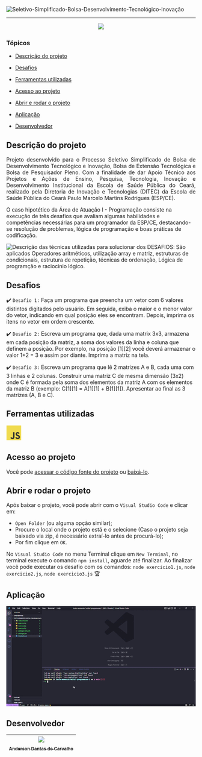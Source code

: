 ![Seletivo-Simplificado-Bolsa-Desenvolvimento-Tecnológico-Inovação](https://www.esp.ce.gov.br/wp-content/uploads/sites/78/2021/09/ESP-CE-ORGAO-SEC-INVERTIDA-WEB.svg)

<hr>

<p align="center">
   <img src="https://img.shields.io/static/v1?label=STATUS&message=CONCLUÍDO&color=RED&style=for-the-badge" />
</p>

### Tópicos 

- [Descrição do projeto](#descrição-do-projeto)

- [Desafios](#desafios)

- [Ferramentas utilizadas](#ferramentas-utilizadas)

- [Acesso ao projeto](#acesso-ao-projeto)

- [Abrir e rodar o projeto](#abrir-e-rodar-o-projeto)

- [Aplicação](#aplicação)

- [Desenvolvedor](#desenvolvedor)

## Descrição do projeto 

<p align="justify">
 Projeto desenvolvido para o Processo Seletivo Simplificado de Bolsa de Desenvolvimento Tecnológico e Inovação, Bolsa de Extensão Tecnológica e Bolsa de Pesquisador Pleno.  Com a finalidade de dar Apoio Técnico aos Projetos e Ações de Ensino, Pesquisa, Tecnologia, Inovação e Desenvolvimento Institucional da Escola de Saúde Pública do Ceará, realizado pela Diretoria de Inovação e Tecnologias (DITEC) da Escola de Saúde Pública do Ceará Paulo Marcelo Martins Rodrigues (ESP/CE).

O caso hipotético da Área de Atuação I - Programação consiste na execução de três desafios que avaliam algumas habilidades e competências necessárias para um programador da ESP/CE, destacando-se resolução de problemas, lógica de programação e boas práticas de codificação.

![Descrição das técnicas utilizadas para solucionar dos DESAFIOS: São aplicados Operadores aritméticos, utilização array e matriz,  estruturas de condicionais, estrutura de repetição, técnicas de ordenação, Lógica de programção e raciocinio lógico.](https://github.com/EscolaDeSaudePublica/teste-momento2-edital-programacao)
</p>

## Desafios

:heavy_check_mark: `Desafio 1:` Faça um programa que preencha um vetor com 6 valores distintos digitados pelo usuário. Em seguida, exiba o maior e o menor valor do vetor, indicando em qual posição eles se encontram. Depois, imprima os itens no vetor em ordem crescente.

:heavy_check_mark: `Desafio 2:` Escreva um programa que, dada uma matrix 3x3, armazena em cada posição da matriz, a soma dos valores da linha e coluna que definem a posição. Por exemplo, na posição [1][2] você deverá armazenar o valor 1+2 = 3 e assim por diante. Imprima a matriz na tela.

:heavy_check_mark: `Desafio 3:` Escreva um programa que lê 2 matrizes A e B, cada uma com 3 linhas e 2 colunas. Construir uma matriz C de mesma dimensão (3x2) onde C é formada pela soma dos elementos da matriz A com os elementos da matriz B (exemplo: C[1][1] = A[1][1] + B[1][1]). Apresentar ao final as 3 matrizes (A, B e C).

## Ferramentas utilizadas

<a href="https://www.javascript.com/" target="_blank"> <img src="https://raw.githubusercontent.com/devicons/devicon/master/icons/javascript/javascript-original.svg" alt="javascript" width="40" height="40"/> </a> 

###

## Acesso ao projeto

Você pode [acessar o código fonte do projeto](https://github.com/andersondantas81/teste-momento2-edital-programacao-1) ou [baixá-lo](https://github.com/andersondantas81/teste-momento2-edital-programacao-1/archive/refs/heads/main.zip).

## Abrir e rodar o projeto

Após baixar o projeto, você pode abrir com o `Visual Studio Code` e clicar em:

- `Open Folder` (ou alguma opção similar);
- Procure o local onde o projeto está e o selecione (Caso o projeto seja baixado via zip, é necessário extraí-lo antes de procurá-lo);
- Por fim clique em `OK`.

No `Visual Studio Code` no menu Terminal clique em `New Terminal`, no terminal execute o comando `npm install`, aguarde até finalizar. Ao finalizar você pode executar os desafio com os comandos:  `node exercicio1.js`, `node exercicio2.js`, `node exercicio3.js` 🏆 

## Aplicação

<div align="center">

![](https://raw.githubusercontent.com/andersondantas81/teste-momento2-edital-programacao-1/main/.github/images/executar-desafios.gif)

</div>

###

## Desenvolvedor

| [<img src="https://avatars.githubusercontent.com/u/4249888?v=4" width=115><br><sub>Anderson Dantas de Carvalho</sub>](https://github.com/andersondantas81) |
| :---:  
